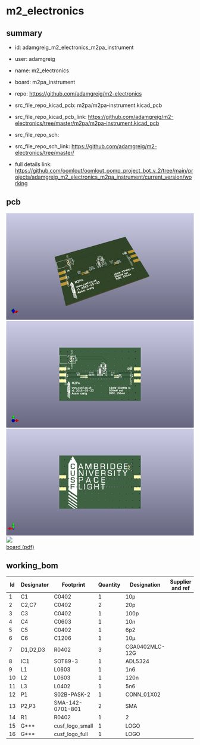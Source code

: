 # m2_electronics
 
## summary 
* id: adamgreig_m2_electronics_m2pa_instrument
* user: adamgreig
* name: m2_electronics
* board: m2pa_instrument
* repo: https://github.com/adamgreig/m2-electronics
* src_file_repo_kicad_pcb: m2pa/m2pa-instrument.kicad_pcb
* src_file_repo_kicad_pcb_link: https://github.com/adamgreig/m2-electronics/tree/master/m2pa/m2pa-instrument.kicad_pcb


* src_file_repo_sch: 
* src_file_repo_sch_link: https://github.com/adamgreig/m2-electronics/tree/master/
* full details link: https://github.com/oomlout/oomlout_oomp_project_bot_v_2/tree/main/projects/adamgreig_m2_electronics_m2pa_instrument/current_version/working  


## pcb  
![](working_3d_600.png) 
![](working_3d_front_600.png)  
![](working_3d_back_600.png)  
![](working_600.png)  
[board (pdf)](working.pdf)  

## working_bom
| Id | Designator | Footprint | Quantity | Designation | Supplier and ref |  | None | 
| --- | --- | --- | --- | --- | --- | --- | --- | 
| 1 | C1 | C0402 | 1 | 10p |  |  | [''] | 
| 2 | C2,C7 | C0402 | 2 | 20p |  |  | [''] | 
| 3 | C3 | C0402 | 1 | 100p |  |  | [''] | 
| 4 | C4 | C0603 | 1 | 10n |  |  | [''] | 
| 5 | C5 | C0402 | 1 | 6p2 |  |  | [''] | 
| 6 | C6 | C1206 | 1 | 10µ |  |  | [''] | 
| 7 | D1,D2,D3 | R0402 | 3 | CGA0402MLC-12G |  |  | [''] | 
| 8 | IC1 | SOT89-3 | 1 | ADL5324 |  |  | [''] | 
| 9 | L1 | L0603 | 1 | 1n6 |  |  | [''] | 
| 10 | L2 | L0603 | 1 | 120n |  |  | [''] | 
| 11 | L3 | L0402 | 1 | 5n6 |  |  | [''] | 
| 12 | P1 | S02B-PASK-2 | 1 | CONN_01X02 |  |  | [''] | 
| 13 | P2,P3 | SMA-142-0701-801 | 2 | SMA |  |  | [''] | 
| 14 | R1 | R0402 | 1 | 2 |  |  | [''] | 
| 15 | G*** | cusf_logo_small | 1 | LOGO |  |  | [''] | 
| 16 | G*** | cusf_logo_full | 1 | LOGO |  |  | [''] | 




